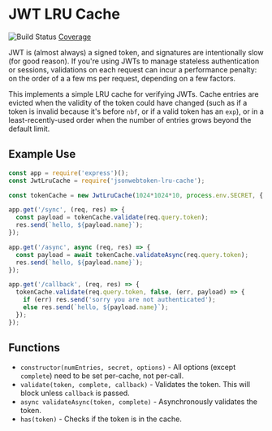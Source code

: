 # JWT LRU Cache

![Build Status](https://circleci.com/gh/graphctf/jsonwebtoken-lru-cache.svg?style=svg&circle-token=8f60ff3b7e4b9a7ae1f2a88c2bebf2d44fc1a595)
[Coverage](https://circleci.com/api/v1.1/project/gh/graphctf/jsonwebtoken-lru-cache/latest/artifacts/0/coverage/lcov-report/index.html?circle-token=18e8a179a30990d6c8433396724430ce7ef09d9d)

JWT is (almost always) a signed token, and signatures are intentionally slow (for good reason). If you're using JWTs to
manage stateless authentication or sessions, validations on each request can incur a performance penalty: on the order
of a a few ms per request, depending on a few factors.

This implements a simple LRU cache for verifying JWTs. Cache entries are evicted when the validity of the token could
have changed (such as if a token is invalid because it's before `nbf`, or if a valid token has an `exp`), or in a
least-recently-used order when the number of entries grows beyond the default limit.

## Example Use

```js
const app = require('express')();
const JwtLruCache = require('jsonwebtoken-lru-cache');

const tokenCache = new JwtLruCache(1024*1024*10, process.env.SECRET, { aud: 'urn:myapp' });

app.get('/sync', (req, res) => {
  const payload = tokenCache.validate(req.query.token);
  res.send(`hello, ${payload.name}`);
});

app.get('/async', async (req, res) => {
  const payload = await tokenCache.validateAsync(req.query.token);
  res.send(`hello, ${payload.name}`);
});

app.get('/callback', (req, res) => {
  tokenCache.validate(req.query.token, false, (err, payload) => {
    if (err) res.send('sorry you are not authenticated');
    else res.send(`hello, ${payload.name}`);
  });
});
```

## Functions

- `constructor(numEntries, secret, options)` - All options (except `complete`) need to be set per-cache, not per-call.
- `validate(token, complete, callback)` - Validates the token. This will block unless `callback` is passed.
- `async validateAsync(token, complete)` - Asynchronously validates the token.
- `has(token)` - Checks if the token is in the cache.
